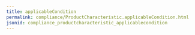 ```yaml
---
title: applicableCondition
permalink: compliance/ProductCharacteristic.applicableCondition.html
jsonid: compliance_productcharacteristic_applicablecondition
---
```

